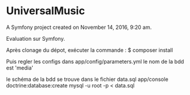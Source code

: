 UniversalMusic
==============

A Symfony project created on November 14, 2016, 9:20 am.

Evaluation sur Symfony.


Après clonage du dépot, exécuter la commande :
 $ composer install
 
Puis regler les configs dans 
app/config/parameters.yml
le nom de la bdd est 'media'

le schéma de la bdd se trouve dans le fichier data.sql
 app/console doctrine:database:create
 mysql -u root -p < data.sql
 
 
    